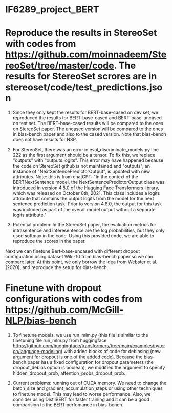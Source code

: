 # IF6289_project_BERT

# Reproduce the results in StereoSet with codes from https://github.com/moinnadeem/StereoSet/tree/master/code. The results for StereoSet scrores are in stereoset/code/test_predictions.json

1. Since they only kept the results for BERT-base-cased on dev set, we reproduced the results for BERT-base-cased and BERT-base-uncased on test set. The BERT-base-cased results will be compared to the ones on StereoSet paper. The uncased version will be compared to the ones in bias-bench paper and also to the cased version. Note that bias-bench does not have results for NSP.

2. For StereoSet, there was an error in eval_discriminate_models.py line 222 as the first argument should be a tensor. To fix this, we replace "outputs" with "outputs.logits". This error may have happened because the code on StereoSet github is not maintained and "outputs", an instance of "NextSentencePredictorOutput", is updated with new attributes. 
    Note: this is from chatGPT: "In the context of the BERTNextSentence model, the NextSentencePredictorOutput class was introduced in version 4.8.0 of the Hugging Face Transformers library, which was released on October 8th, 2021. This class includes a logits attribute that contains the output logits from the model for the next sentence prediction task. Prior to version 4.8.0, the output for this task was included as part of the overall model output without a separate logits attribute."

3. Potential problem: In the StereoSet paper, the evaluation metrics for intrasentence and interesentence are the log probabilities, but they only used softmax in the code. Using this provided code, we are able to reproduce the scores in the paper.


Next we can finetune Bert-base-uncased with different dropout configuration using dataset Wiki-10 from bias-bench paper so we can compare later. At this point, we only borrow the idea from Webster et al. (2020), and reproduce the setup for bias-bench.

# Finetune with dropout configurations with codes from https://github.com/McGill-NLP/bias-bench

1. To finetune models, we use run_mlm.py (this file is similar to the finetuning file run_mlm.py from huggingface https://github.com/huggingface/transformers/tree/main/examples/pytorch/language-modeling) with added blocks of code for debiasing (new argument for dropout is one of the added code). Because the bias-bench paper has a fixed configuration for dropout parameters (the dropout_debias option is boolean), we modified the argument to specify hidden_dropout_prob, attention_probs_dropout_prob.

2. Current problems: running out of CUDA memory. We need to change the batch_size and gradient_accumulation_steps or using other techniques to finetune model. This may lead to worse performance. Also, we consider using DistilBERT for faster training and it can be a good comparision to the BERT perfomance in bias-bench.

